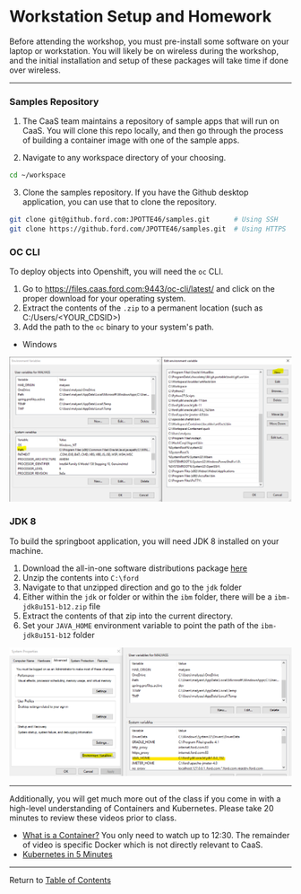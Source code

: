 # Workstation Setup and Homework

Before attending the workshop, you must pre-install some software on your laptop or workstation. You will likely be on wireless during the workshop, and the initial installation and setup of these packages will take time if done over wireless. 

---

### Samples Repository

1. The CaaS team maintains a repository of sample apps that will run on CaaS. You will clone this repo locally, and then go through the process of building a container image with one of the sample apps.

2. Navigate to any workspace directory of your choosing. 

```bash
cd ~/workspace
```

3. Clone the samples repository. If you have the Github desktop application, you can use that to clone the repository. 

```bash
git clone git@github.ford.com:JPOTTE46/samples.git      # Using SSH
git clone https://github.ford.com/JPOTTE46/samples.git  # Using HTTPS
```

### OC CLI

To deploy objects into Openshift, you will need the `oc` CLI. 

1. Go to https://files.caas.ford.com:9443/oc-cli/latest/ and click on the proper download for your operating system. 
2. Extract the contents of the `.zip` to a permanent location (such as C:/Users/<YOUR_CDSID>)
3. Add the path to the `oc` binary to your system's path.
  - Windows

![oc cli](./images/oc_cli.PNG)

### JDK 8 

To build the springboot application, you will need JDK 8 installed on your machine. 

1. Download the all-in-one software distributions package [here](https://00000-javacoe-dev-ns01.s3-object.ford.com:9021/jcoe/distros/ford.zip)
2. Unzip the contents into `C:\ford`
3. Navigate to that unzipped direction and go to the `jdk` folder
4. Either within the `jdk` or folder or within the `ibm` folder, there will be a `ibm-jdk8u151-b12.zip` file
5. Extract the contents of that zip into the current directory. 
6. Set your `JAVA_HOME` environment variable to point the path of the `ibm-jdk8u151-b12` folder

![Java Home](./images/java_home.png)

---

Additionally, you will get much more out of the class if you come in with a high-level understanding of Containers and Kubernetes. Please take 20 minutes to review these videos prior to class.

- [What is a Container?](https://www.youtube.com/watch?v=EnJ7qX9fkcU&t=969s) You only need to watch up to 12:30. The remainder of video is specific Docker which is not directly relevant to CaaS.
- [Kubernetes in 5 Minutes](https://www.youtube.com/watch?v=PH-2FfFD2PU)

---

Return to [Table of Contents](./README.md#agenda)
